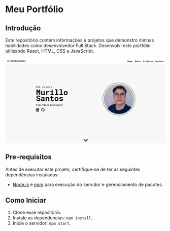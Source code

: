 # Meu Portfólio

## Introdução

Este repositório contém informações e projetos que demonstro minhas habilidades como desenvolvedor Full Stack.
Desenvolvi este portfólio utilizando React, HTML, CSS e JavaScript.

![Screenshot](Screenshot.png)

## Pre-requisitos

Antes de executar este projeto, certifique-se de ter as seguintes dependências instaladas:

- [Node.js](https://nodejs.org/) e [npm](https://www.npmjs.com/) para execução do servidor e gerenciamento de pacotes.

## Como Iniciar

1. Clone esse repositório.
2. Instale as dependencias: `npm install`.
3. Inicie o servidor: `npm start`.
